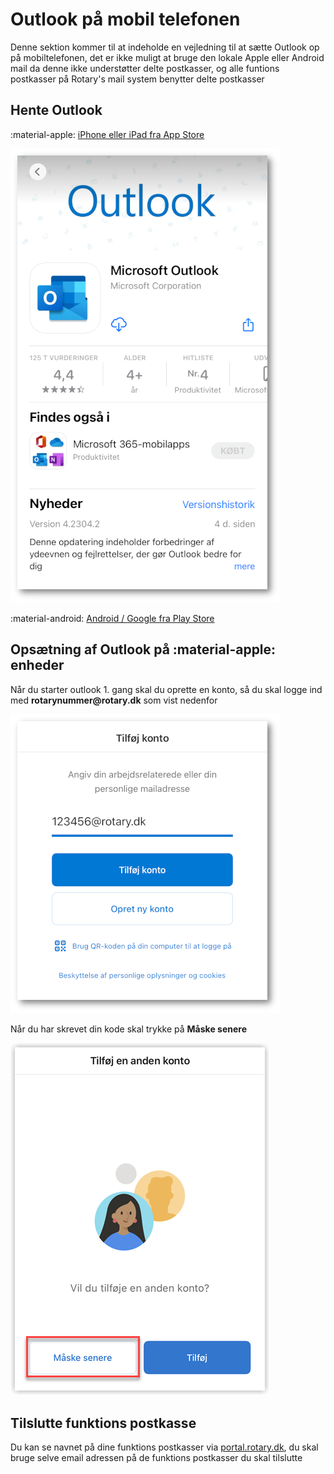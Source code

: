 # Outlook på mobil telefonen

Denne sektion kommer til at indeholde en vejledning til at sætte Outlook op på mobiltelefonen, det er ikke muligt at bruge den lokale Apple eller Android mail da denne ikke understøtter delte postkasser, og alle funtions postkasser på Rotary's mail system benytter delte postkasser

## Hente Outlook

:material-apple: [iPhone eller iPad fra App Store](https://apps.apple.com/dk/app/microsoft-outlook/id951937596?l=da)

![App AppStore](assets/images/appstore-page.png)

:material-android: [Android / Google fra Play Store](https://play.google.com/store/apps/details?id=com.microsoft.office.outlook)

## Opsætning af Outlook på :material-apple: enheder

Når du starter outlook 1. gang skal du oprette en konto, så du skal logge ind med __rotarynummer@rotary.dk__ som vist nedenfor

![App AppStore](assets/images/outlook-type-username.png)

Når du har skrevet din kode skal trykke på __Måske senere__

![Tilføj anden konto](assets/images/outlook-skip-new-account.png)

## Tilslutte funktions postkasse

Du kan se navnet på dine funktions postkasser via <a href=https://portal.rotary.dk target=_blank>portal.rotary.dk</a>, du skal bruge selve email adressen på de funktions postkasser du skal tilslutte